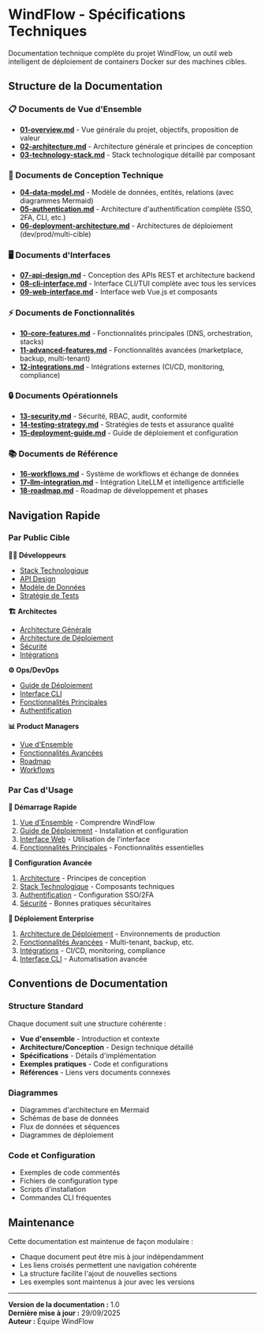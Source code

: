 # WindFlow - Spécifications Techniques

Documentation technique complète du projet WindFlow, un outil web intelligent de déploiement de containers Docker sur des machines cibles.

## Structure de la Documentation

### 📋 Documents de Vue d'Ensemble
- **[01-overview.md](01-overview.md)** - Vue générale du projet, objectifs, proposition de valeur
- **[02-architecture.md](02-architecture.md)** - Architecture générale et principes de conception  
- **[03-technology-stack.md](03-technology-stack.md)** - Stack technologique détaillé par composant

### 🔧 Documents de Conception Technique
- **[04-data-model.md](04-data-model.md)** - Modèle de données, entités, relations (avec diagrammes Mermaid)
- **[05-authentication.md](05-authentication.md)** - Architecture d'authentification complète (SSO, 2FA, CLI, etc.)
- **[06-deployment-architecture.md](06-deployment-architecture.md)** - Architectures de déploiement (dev/prod/multi-cible)

### 🖥️ Documents d'Interfaces
- **[07-api-design.md](07-api-design.md)** - Conception des APIs REST et architecture backend
- **[08-cli-interface.md](08-cli-interface.md)** - Interface CLI/TUI complète avec tous les services
- **[09-web-interface.md](09-web-interface.md)** - Interface web Vue.js et composants

### ⚡ Documents de Fonctionnalités
- **[10-core-features.md](10-core-features.md)** - Fonctionnalités principales (DNS, orchestration, stacks)
- **[11-advanced-features.md](11-advanced-features.md)** - Fonctionnalités avancées (marketplace, backup, multi-tenant)
- **[12-integrations.md](12-integrations.md)** - Intégrations externes (CI/CD, monitoring, compliance)

### 🔒 Documents Opérationnels
- **[13-security.md](13-security.md)** - Sécurité, RBAC, audit, conformité
- **[14-testing-strategy.md](14-testing-strategy.md)** - Stratégies de tests et assurance qualité
- **[15-deployment-guide.md](15-deployment-guide.md)** - Guide de déploiement et configuration

### 📚 Documents de Référence
- **[16-workflows.md](16-workflows.md)** - Système de workflows et échange de données
- **[17-llm-integration.md](17-llm-integration.md)** - Intégration LiteLLM et intelligence artificielle
- **[18-roadmap.md](18-roadmap.md)** - Roadmap de développement et phases

## Navigation Rapide

### Par Public Cible

**👨‍💻 Développeurs**
- [Stack Technologique](03-technology-stack.md)
- [API Design](07-api-design.md)
- [Modèle de Données](04-data-model.md)
- [Stratégie de Tests](14-testing-strategy.md)

**🏗️ Architectes**  
- [Architecture Générale](02-architecture.md)
- [Architecture de Déploiement](06-deployment-architecture.md)
- [Sécurité](13-security.md)
- [Intégrations](12-integrations.md)

**⚙️ Ops/DevOps**
- [Guide de Déploiement](15-deployment-guide.md)
- [Interface CLI](08-cli-interface.md)
- [Fonctionnalités Principales](10-core-features.md)
- [Authentification](05-authentication.md)

**📊 Product Managers**
- [Vue d'Ensemble](01-overview.md)
- [Fonctionnalités Avancées](11-advanced-features.md)
- [Roadmap](18-roadmap.md)
- [Workflows](16-workflows.md)

### Par Cas d'Usage

**🚀 Démarrage Rapide**
1. [Vue d'Ensemble](01-overview.md) - Comprendre WindFlow
2. [Guide de Déploiement](15-deployment-guide.md) - Installation et configuration
3. [Interface Web](09-web-interface.md) - Utilisation de l'interface
4. [Fonctionnalités Principales](10-core-features.md) - Fonctionnalités essentielles

**🔧 Configuration Avancée**
1. [Architecture](02-architecture.md) - Principes de conception
2. [Stack Technologique](03-technology-stack.md) - Composants techniques
3. [Authentification](05-authentication.md) - Configuration SSO/2FA
4. [Sécurité](13-security.md) - Bonnes pratiques sécuritaires

**🏢 Déploiement Enterprise**
1. [Architecture de Déploiement](06-deployment-architecture.md) - Environnements de production
2. [Fonctionnalités Avancées](11-advanced-features.md) - Multi-tenant, backup, etc.
3. [Intégrations](12-integrations.md) - CI/CD, monitoring, compliance
4. [Interface CLI](08-cli-interface.md) - Automatisation avancée

## Conventions de Documentation

### Structure Standard
Chaque document suit une structure cohérente :
- **Vue d'ensemble** - Introduction et contexte
- **Architecture/Conception** - Design technique détaillé  
- **Spécifications** - Détails d'implémentation
- **Exemples pratiques** - Code et configurations
- **Références** - Liens vers documents connexes

### Diagrammes
- Diagrammes d'architecture en Mermaid
- Schémas de base de données
- Flux de données et séquences
- Diagrammes de déploiement

### Code et Configuration
- Exemples de code commentés
- Fichiers de configuration type
- Scripts d'installation
- Commandes CLI fréquentes

## Maintenance

Cette documentation est maintenue de façon modulaire :
- Chaque document peut être mis à jour indépendamment
- Les liens croisés permettent une navigation cohérente
- La structure facilite l'ajout de nouvelles sections
- Les exemples sont maintenus à jour avec les versions

---

**Version de la documentation :** 1.0  
**Dernière mise à jour :** 29/09/2025  
**Auteur :** Équipe WindFlow
